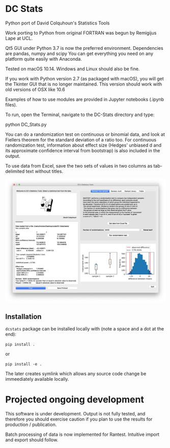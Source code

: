 # DC Stats
Python port of David Colquhoun's Statistics Tools

Work porting to Python from original FORTRAN was begun by Remigijus Lape at UCL. 

Qt5 GUI under Python 3.7 is now the preferred environment. 
Dependencies are pandas, numpy and scipy 
You can get everything you need on any platform quite easily with Anaconda. 

Tested on macOS 10.14. Windows and Linux should also be fine. 

If you work with Python version 2.7 (as packaged with macOS), you will get the Tkinter GUI that is no longer maintained. This version should work with old versions of OSX like 10.6

Examples of how to use modules are provided in Jupyter notebooks (.ipynb files). 

To run, open the Terminal, navigate to the DC-Stats directory and type:

  python DC_Stats.py

You can do a randomization test on continuous or binomial data, and look at Fiellers theorem for the standard deviation of a ratio too. For continuous randomization test, information about effect size (Hedges' unbiased d and its approximate confidence interval from bootstrap) is also included in the output. 

To use data from Excel, save the two sets of values in two columns as tab-delimited text without titles.

![screenshot](screenshot.png)

## Installation

`dcstats` package can be installed locally with (note a space and a dot at the end):

`pip install .`

or

`pip install -e .`

The later creates symlink which allows any source code change be immeediately available locally.


# Projected ongoing development
This software is under development. Output is not fully tested, and therefore you should exercise caution if you plan to use the results for production / publication. 

Batch processing of data is now implemented for Rantest. Intuitive import and export should follow.


